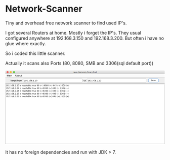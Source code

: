 # Network-Scanner
Tiny and overhead free network scanner to find used IP's.

I got several Routers at home. Mostly i forget the IP's. They usual configured anywhere at 
192.168.3.150 and 192.168.3.200. But often i have no glue where exactly.

So i coded this little scanner.

Actually it scans also Ports (80, 8080, SMB and 3306(sql default port))

![Scanner Screenshot](scanner.png)

It has no foreign dependencies and run with JDK > 7.




